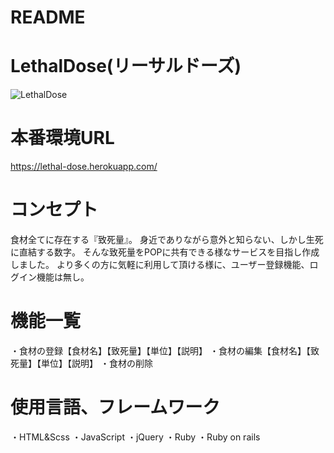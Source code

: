 # README

# LethalDose(リーサルドーズ)

![LethalDose](https://user-images.githubusercontent.com/61731011/82162684-55a28800-98e1-11ea-88c7-ee5d5d8277c7.png)


# 本番環境URL
https://lethal-dose.herokuapp.com/

# コンセプト
食材全てに存在する『致死量』。
身近でありながら意外と知らない、しかし生死に直結する数字。
そんな致死量をPOPに共有できる様なサービスを目指し作成しました。
より多くの方に気軽に利用して頂ける様に、ユーザー登録機能、ログイン機能は無し。

# 機能一覧
・食材の登録【食材名】【致死量】【単位】【説明】
・食材の編集【食材名】【致死量】【単位】【説明】
・食材の削除

# 使用言語、フレームワーク
・HTML&Scss
・JavaScript
・jQuery
・Ruby
・Ruby on rails

